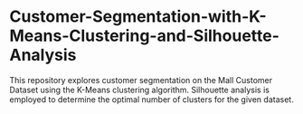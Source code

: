 # Customer-Segmentation-with-K-Means-Clustering-and-Silhouette-Analysis
This repository explores customer segmentation on the Mall Customer Dataset using the K-Means clustering algorithm. Silhouette analysis is employed to determine the optimal number of clusters for the given dataset.
